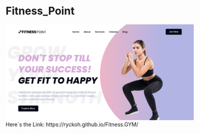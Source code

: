 # Fitness_Point
<img src="assets/screenshot.png"/>
Here`s the Link: https://ryckoh.github.io/Fitness.GYM/
